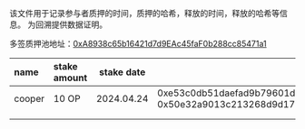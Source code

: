 该文件用于记录参与者质押的时间，质押的哈希，释放的时间，释放的哈希等信息。
为回溯提供数据证明。

多签质押池地址：[0xA8938c65b16421d7d9EAc45faF0b288cc85471a1](https://app.safe.global/home?safe=oeth:0xA8938c65b16421d7d9EAc45faF0b288cc85471a1)

| name   | stake amount | stake date | stake hash                                                                                                                               | release date | release hash |
| :----- | :----------- | ---------- | ---------------------------------------------------------------------------------------------------------------------------------------- | ------------ | ------------ |
| cooper | 10 OP        | 2024.04.24 | 0xe53c0db51daefad9b79601dcbff7f29c20dc97a81841d577e00a6c8c8deb7338<br>0x50e32a9013c213268d9d17014e299896e6f8b87552b22182fbaf32cc93aa339c |              |              |
|        |              |            |                                                                                                                                          |              |              |
|        |              |            |                                                                                                                                          |              |              |
